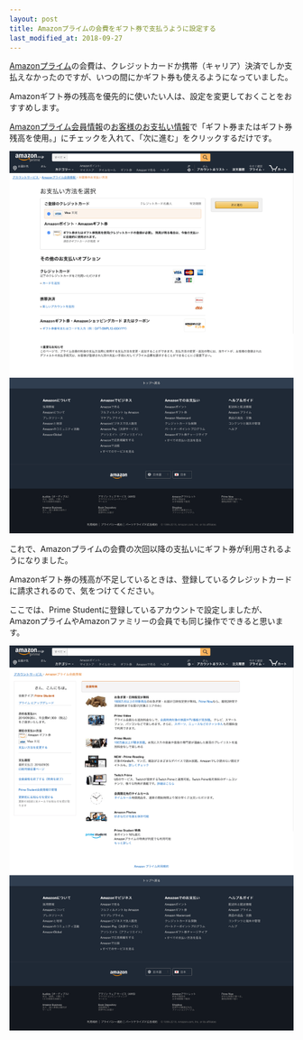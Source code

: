 ```yaml
---
layout: post
title: Amazonプライムの会費をギフト券で支払うように設定する
last_modified_at: 2018-09-27
---
```


[Amazonプライム](https://www.amazon.co.jp/amazonprime)の会費は、クレジットカードか携帯（キャリア）決済でしか支払えなかったのですが、いつの間にかギフト券も使えるようになっていました。

Amazonギフト券の残高を優先的に使いたい人は、設定を変更しておくことをおすすめします。

[Amazonプライム会員情報](https://www.amazon.co.jp/gp/primecentral)の[お客様のお支払い情報](https://www.amazon.co.jp/gp/primecentral/editPaymentPreference)で「ギフト券またはギフト券残高を使用。」にチェックを入れて、「次に進む」をクリックするだけです。

[![スクリーンショット](/images/f5d12103193e82a5728090c0fab85c31.png)](/images/f5d12103193e82a5728090c0fab85c31.png)

これで、Amazonプライムの会費の次回以降の支払いにギフト券が利用されるようになりました。

Amazonギフト券の残高が不足しているときは、登録しているクレジットカードに請求されるので、気をつけてください。

ここでは、Prime Studentに登録しているアカウントで設定しましたが、AmazonプライムやAmazonファミリーの会員でも同じ操作でできると思います。

[![スクリーンショット](/images/d6beb460da20efb630ca13bd9c0a2ac2.png)](/images/d6beb460da20efb630ca13bd9c0a2ac2.png)
